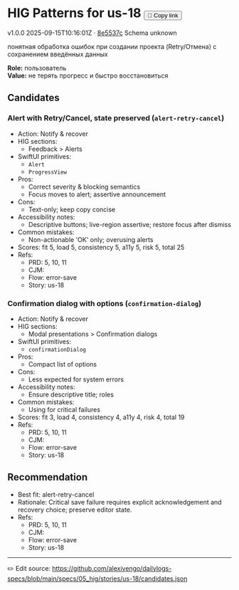 # HIG Patterns for us-18 <button class="copy-link" aria-label="Copy page link" onclick="window.spechubCopyLink && window.spechubCopyLink()">🔗 Copy link</button>

<p class="badges">
  <span class="badge version">v1.0.0</span>
  <span class="badge build">2025-09-15T10:16:01Z · <a href="https://github.com/alexivengo/dailylogs-specs/commit/8e5537c" target="_blank" rel="noopener" class="sha">8e5537c</a></span>
  <span class="badge schema unknown">Schema unknown</span>
</p>

понятная обработка ошибок при создании проекта (Retry/Отмена) с сохранением введённых данных

**Role:** пользователь  
**Value:** не терять прогресс и быстро восстановиться

## Candidates
### Alert with Retry/Cancel, state preserved (`alert-retry-cancel`)
- Action: Notify & recover
- HIG sections:
  - Feedback > Alerts
- SwiftUI primitives:
  - `Alert`
  - `ProgressView`
- Pros:
  - Correct severity & blocking semantics
  - Focus moves to alert; assertive announcement
- Cons:
  - Text-only; keep copy concise
- Accessibility notes:
  - Descriptive buttons; live-region assertive; restore focus after dismiss
- Common mistakes:
  - Non-actionable 'OK' only; overusing alerts
- Scores: fit 5, load 5, consistency 5, a11y 5, risk 5, total 25
- Refs:
  - PRD: 5, 10, 11
  - CJM: 
  - Flow: error-save
  - Story: us-18

### Confirmation dialog with options (`confirmation-dialog`)
- Action: Notify & recover
- HIG sections:
  - Modal presentations > Confirmation dialogs
- SwiftUI primitives:
  - `confirmationDialog`
- Pros:
  - Compact list of options
- Cons:
  - Less expected for system errors
- Accessibility notes:
  - Ensure descriptive title; roles
- Common mistakes:
  - Using for critical failures
- Scores: fit 3, load 4, consistency 4, a11y 4, risk 4, total 19
- Refs:
  - PRD: 5, 10, 11
  - CJM: 
  - Flow: error-save
  - Story: us-18


## Recommendation
- Best fit: alert-retry-cancel
- Rationale: Critical save failure requires explicit acknowledgement and recovery choice; preserve editor state.
- Refs:
  - PRD: 5, 10, 11
  - CJM: 
  - Flow: error-save
  - Story: us-18

---
✏️ Edit source: https://github.com/alexivengo/dailylogs-specs/blob/main/specs/05_hig/stories/us-18/candidates.json